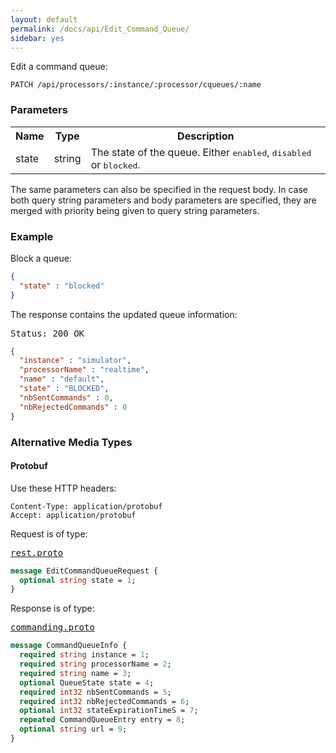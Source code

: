 ```yaml
---
layout: default
permalink: /docs/api/Edit_Command_Queue/
sidebar: yes
---
```


Edit a command queue:

    PATCH /api/processors/:instance/:processor/cqueues/:name


### Parameters

<table class="inline">
  <tr>
    <th>Name</th>
    <th>Type</th>
    <th>Description</th>
  </tr>
  <tr>
    <td class="code">state</td>
    <td class="code">string</td>
    <td>The state of the queue. Either <tt>enabled</tt>, <tt>disabled</tt> or <tt>blocked</tt>.</td>
  </tr>
</table>

The same parameters can also be specified in the request body. In case both query string parameters and body parameters are specified, they are merged with priority being given to query string parameters.

### Example

Block a queue:

```json
{
  "state" : "blocked"
}
```

The response contains the updated queue information:

<pre class="header">Status: 200 OK</pre>
```json
{
  "instance" : "simulator",
  "processorName" : "realtime",
  "name" : "default",
  "state" : "BLOCKED",
  "nbSentCommands" : 0,
  "nbRejectedCommands" : 0
}
```

### Alternative Media Types

#### Protobuf

Use these HTTP headers:

    Content-Type: application/protobuf
    Accept: application/protobuf
    
Request is of type:

<pre class="r header"><a href="/docs/api/rest.proto/">rest.proto</a></pre>
```proto
message EditCommandQueueRequest {
  optional string state = 1;
}
```

Response is of type:

<pre class="r header"><a href="/docs/api/commanding.proto/">commanding.proto</a></pre>
```proto
message CommandQueueInfo {
  required string instance = 1;
  required string processorName = 2;
  required string name = 3;
  optional QueueState state = 4;
  required int32 nbSentCommands = 5;
  required int32 nbRejectedCommands = 6;
  optional int32 stateExpirationTimeS = 7;
  repeated CommandQueueEntry entry = 8;
  optional string url = 9;
}
```
